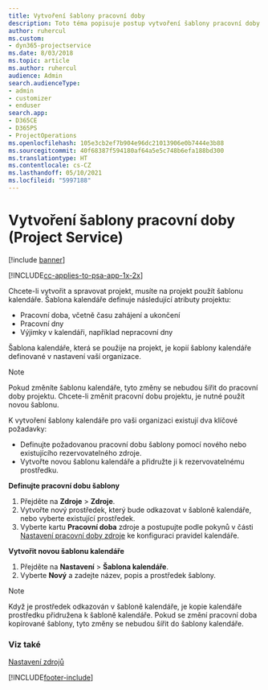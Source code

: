 ```yaml
---
title: Vytvoření šablony pracovní doby
description: Toto téma popisuje postup vytvoření šablony pracovní doby v Project Service.
author: ruhercul
ms.custom:
- dyn365-projectservice
ms.date: 8/03/2018
ms.topic: article
ms.author: ruhercul
audience: Admin
search.audienceType:
- admin
- customizer
- enduser
search.app:
- D365CE
- D365PS
- ProjectOperations
ms.openlocfilehash: 105e3cb2ef7b904e96dc21013906e0b7444e3b88
ms.sourcegitcommit: 40f68387f594180af64a5e5c748b6efa188bd300
ms.translationtype: HT
ms.contentlocale: cs-CZ
ms.lasthandoff: 05/10/2021
ms.locfileid: "5997188"
---
```

# <a name="create-a-work-hours-template-project-service"></a>Vytvoření šablony pracovní doby (Project Service)

[!include [banner](../includes/psa-now-project-operations.md)]

[!INCLUDE[cc-applies-to-psa-app-1x-2x](../includes/cc-applies-to-psa-app-3x.md)]

Chcete-li vytvořit a spravovat projekt, musíte na projekt použít šablonu kalendáře. Šablona kalendáře definuje následující atributy projektu:

- Pracovní doba, včetně času zahájení a ukončení
- Pracovní dny
- Výjimky v kalendáři, například nepracovní dny

Šablona kalendáře, která se použije na projekt, je kopií šablony kalendáře definované v nastavení vaší organizace.

> [!NOTE]
> Pokud změníte šablonu kalendáře, tyto změny se nebudou šířit do pracovní doby projektu. Chcete-li změnit pracovní dobu projektu, je nutné použít novou šablonu.

K vytvoření šablony kalendáře pro vaši organizaci existují dva klíčové požadavky:

- Definujte požadovanou pracovní dobu šablony pomocí nového nebo existujícího rezervovatelného zdroje.
- Vytvořte novou šablonu kalendáře a přidružte ji k rezervovatelnému prostředku.

**Definujte pracovní dobu šablony**

1. Přejděte na **Zdroje** \> **Zdroje**.
2. Vytvořte nový prostředek, který bude odkazovat v šabloně kalendáře, nebo vyberte existující prostředek.
3. Vyberte kartu **Pracovní doba** zdroje a postupujte podle pokynů v části [Nastavení pracovní doby zdroje](/dynamics365/field-service/set-work-hours-resource.md) ke konfiguraci pravidel kalendáře.

**Vytvořit novou šablonu kalendáře**

1. Přejděte na **Nastavení** \> **Šablona kalendáře**.
2. Vyberte **Nový** a zadejte název, popis a prostředek šablony.


> [!NOTE]
> Když je prostředek odkazován v šabloně kalendáře, je kopie kalendáře prostředku přidružena k šabloně kalendáře. Pokud se změní pracovní doba kopírované šablony, tyto změny se nebudou šířit do šablony kalendáře.


### <a name="see-also"></a>Viz také  
 [Nastavení zdrojů](../psa/set-up-resources.md)


[!INCLUDE[footer-include](../includes/footer-banner.md)]
